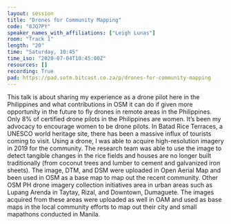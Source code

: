 ```yaml
---
layout: session
title: "Drones for Community Mapping"
code: "8JQ7PY"
speaker_names_with_affiliations: ["Leigh Lunas"]
room: "Track 1"
length: "20"
time: "Saturday, 10:45"
time_iso: "2020-07-04T10:45:00Z"
resources: []
recording: True
pad: https://pad.sotm.bitcast.co.za/p/drones-for-community-mapping
---
```

This talk is about sharing my experience as a drone pilot here in the Philippines and what contributions in OSM it can do if given more opportunity in the future to fly drones in remote areas in the Philippines. Only 8% of certified drone pilots in the Philippines are women. It’s been my advocacy to encourage women to be drone pilots. In Batad Rice Terraces, a UNESCO world heritage site, there has been a massive influx of tourists coming to visit. Using a drone, I was able to acquire high-resolution imagery in 2019 for the community. The research team was able to use the image to detect tangible changes in the rice fields and houses are no longer built traditionally (from coconut trees and lumber to cement and galvanized iron sheets). The image, DTM, and DSM were uploaded in Open Aerial Map and been used in OSM as a base map to map out the recent community. Other OSM PH drone imagery collection initiatives area in urban areas such as Lupang Arenda in Taytay, Rizal, and Downtown, Dumaguete. The images acquired from these areas were uploaded as well in OAM and used as base maps in the local community efforts to map out their city and small mapathons conducted in Manila.
